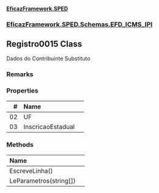 #### [EficazFramework.SPED](EficazFrameworkSPED.md 'EficazFramework SPED')
### [EficazFramework.SPED.Schemas.EFD_ICMS_IPI](EficazFramework.SPED.Schemas.EFD_ICMS_IPI.md 'EficazFramework.SPED.Schemas.EFD_ICMS_IPI')

## Registro0015 Class

Dados do Contribuinte Substituto

### Remarks
### Properties

| # | Name | |
| ---: | :--- | :--- |
| 02 | UF |  |
| 03 | InscricaoEstadual |  |
### Methods

| Name | |
| :--- | :--- |
| EscreveLinha() |  |
| LeParametros(string[]) |  |
